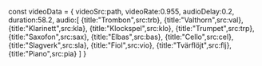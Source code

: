 

const videoData = {
  videoSrc:path,
  videoRate:0.955,
  audioDelay:0.2,
  duration:58.2,
  audio:[
    {title:"Trombon",src:trb},
    {title:"Valthorn",src:val},
    {title:"Klarinett",src:kla},
    {title:"Klockspel",src:klo},
    {title:"Trumpet",src:trp},
    {title:"Saxofon",src:sax},
    {title:"Elbas",src:bas},
    {title:"Cello",src:cel},
    {title:"Slagverk",src:sla},
    {title:"Fiol",src:vio},
    {title:"Tvärflöjt",src:flj},
    {title:"Piano",src:pia}
  ]
}

